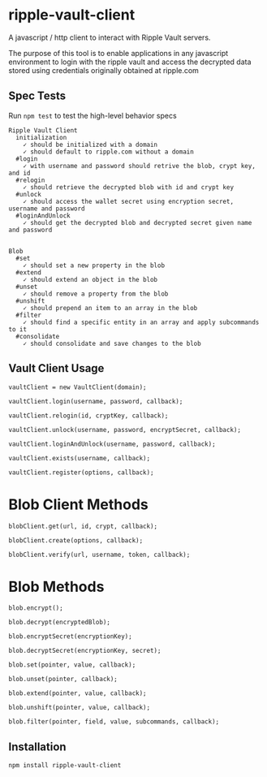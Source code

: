 ripple-vault-client
===================

A javascript / http client to interact with Ripple Vault servers.

The purpose of this tool is to enable applications in any javascript
environment to login with the ripple vault and access the decrypted
data stored using credentials originally obtained at ripple.com

## Spec Tests

Run `npm test` to test the high-level behavior specs 

    Ripple Vault Client
      initialization
        ✓ should be initialized with a domain 
        ✓ should default to ripple.com without a domain 
      #login
        ✓ with username and password should retrive the blob, crypt key, and id 
      #relogin
        ✓ should retrieve the decrypted blob with id and crypt key 
      #unlock
        ✓ should access the wallet secret using encryption secret, username and password 
      #loginAndUnlock
        ✓ should get the decrypted blob and decrypted secret given name and password 


    Blob
      #set
        ✓ should set a new property in the blob
      #extend
        ✓ should extend an object in the blob 
      #unset
        ✓ should remove a property from the blob 
      #unshift
        ✓ should prepend an item to an array in the blob 
      #filter
        ✓ should find a specific entity in an array and apply subcommands to it 
      #consolidate
        ✓ should consolidate and save changes to the blob               
        
## Vault Client Usage

    vaultClient = new VaultClient(domain);

    vaultClient.login(username, password, callback);

    vaultClient.relogin(id, cryptKey, callback);

    vaultClient.unlock(username, password, encryptSecret, callback);

    vaultClient.loginAndUnlock(username, password, callback);
    
    vaultClient.exists(username, callback);
    
    vaultClient.register(options, callback);
    

# Blob Client Methods
    
    blobClient.get(url, id, crypt, callback);
    
    blobClient.create(options, callback);
    
    blobClient.verify(url, username, token, callback);
    

# Blob Methods
    
    blob.encrypt();
    
    blob.decrypt(encryptedBlob);
    
    blob.encryptSecret(encryptionKey);
    
    blob.decryptSecret(encryptionKey, secret);
    
    blob.set(pointer, value, callback);
    
    blob.unset(pointer, callback);
    
    blob.extend(pointer, value, callback);
    
    blob.unshift(pointer, value, callback);
    
    blob.filter(pointer, field, value, subcommands, callback);
    
    
## Installation

    npm install ripple-vault-client
